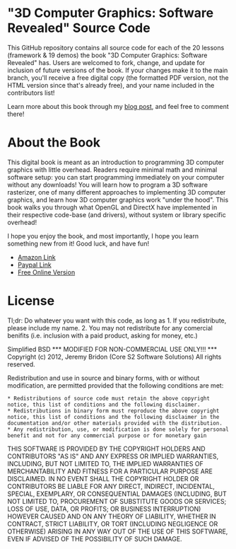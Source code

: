 "3D Computer Graphics: Software Revealed" Source Code
=====================================================

This GitHub repository contains all source code for each of the 20 lessons (framework & 19 demos) the book "3D Computer Graphics: Software Revealed" has.
Users are welcomed to fork, change, and update for inclusion of future versions of the book. If your changes make it to the main branch, you'll receive
a free digital copy (the formatted PDF version, not the HTML version since that's already free), and your name included in the contributors list!

Learn more about this book through my [blog post](http://www.cores2.com/blog/?p=204), and feel free to comment there!

About the Book
==============

This digital book is meant as an introduction to programming 3D computer graphics with little overhead. Readers require minimal math and minimal software setup: you can start programming immediately on your computer without any downloads! You will learn how to program a 3D software rasterizer, one of many different approaches to implementing 3D computer graphics, and learn how 3D computer graphics work "under the hood". This book walks you through what OpenGL and DirectX have implemented in their respective code-base (and drivers), without system or library specific overhead!

I hope you enjoy the book, and most importantly, I hope you learn something new from it! Good luck, and have fun!

- [Amazon Link](http://www.amazon.com/dp/B00AA2JVBC/ref=cm_sw_su_dp)
- [Paypal Link](https://www.paypal.com/us/cgi-bin/webscr?cmd=_flow&SESSION=-yuqwdwnRWPxVvWZbYj5H8nc09kVBx5CIyewRfnp8bAuBRj3xEyEw2G98Mm&dispatch=50a222a57771920b6a3d7b606239e4d529b525e0b7e69bf0224adecfb0124e9b61f737ba21b0819882a9058c69cf92dcdac469a145272506)
- [Free Online Version](http://www.cores2.com/3D_Tutorial/)

License
=======

Tl;dr: Do whatever you want with this code, as long as 1. If you redistribute, please include my name. 2. You may not redistribute for any comercial benifits (i.e. inclusion with a paid product, asking for money, etc.)

Simplified BSD *** MODIFIED FOR NON-COMMERCIAL USE ONLY!!! ***
Copyright (c) 2012, Jeremy Bridon (Core S2 Software Solutions)
All rights reserved.

Redistribution and use in source and binary forms, with or without modification, are permitted provided that the following conditions are met:

    * Redistributions of source code must retain the above copyright notice, this list of conditions and the following disclaimer.
    * Redistributions in binary form must reproduce the above copyright notice, this list of conditions and the following disclaimer in the documentation and/or other materials provided with the distribution.
    * Any redistribution, use, or modification is done solely for personal benefit and not for any commercial purpose or for monetary gain

THIS SOFTWARE IS PROVIDED BY THE COPYRIGHT HOLDERS AND CONTRIBUTORS "AS IS" AND ANY EXPRESS OR IMPLIED WARRANTIES, INCLUDING, BUT NOT LIMITED TO, THE IMPLIED WARRANTIES OF MERCHANTABILITY AND FITNESS FOR A PARTICULAR PURPOSE ARE DISCLAIMED. IN NO EVENT SHALL THE COPYRIGHT HOLDER OR CONTRIBUTORS BE LIABLE FOR ANY DIRECT, INDIRECT, INCIDENTAL, SPECIAL, EXEMPLARY, OR CONSEQUENTIAL DAMAGES (INCLUDING, BUT NOT LIMITED TO, PROCUREMENT OF SUBSTITUTE GOODS OR SERVICES; LOSS OF USE, DATA, OR PROFITS; OR BUSINESS INTERRUPTION) HOWEVER CAUSED AND ON ANY THEORY OF LIABILITY, WHETHER IN CONTRACT, STRICT LIABILITY, OR TORT (INCLUDING NEGLIGENCE OR OTHERWISE) ARISING IN ANY WAY OUT OF THE USE OF THIS SOFTWARE, EVEN IF ADVISED OF THE POSSIBILITY OF SUCH DAMAGE.